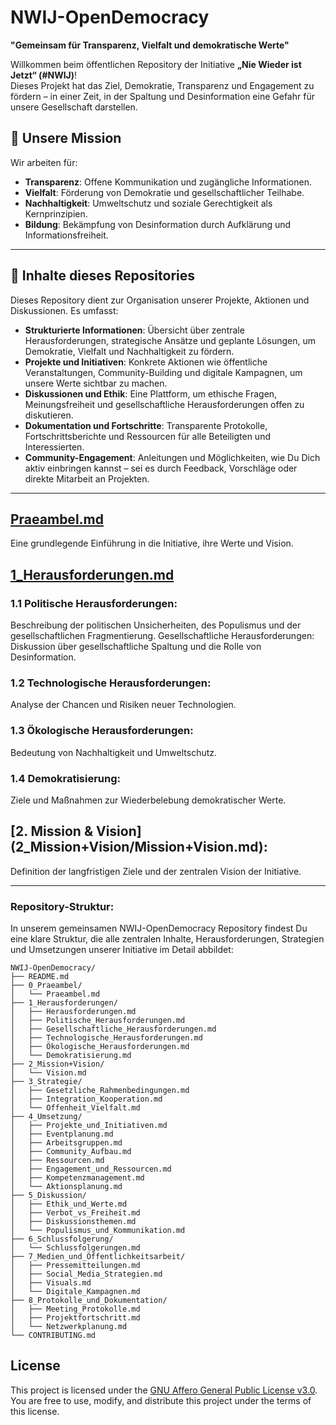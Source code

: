 # NWIJ-OpenDemocracy
**"Gemeinsam für Transparenz, Vielfalt und demokratische Werte"**

Willkommen beim öffentlichen Repository der Initiative **„Nie Wieder ist Jetzt“ (#NWIJ)**!  
Dieses Projekt hat das Ziel, Demokratie, Transparenz und Engagement zu fördern – in einer Zeit, in der Spaltung und Desinformation eine Gefahr für unsere Gesellschaft darstellen.

## 🌟 **Unsere Mission**
Wir arbeiten für:
- **Transparenz**: Offene Kommunikation und zugängliche Informationen.
- **Vielfalt**: Förderung von Demokratie und gesellschaftlicher Teilhabe.
- **Nachhaltigkeit**: Umweltschutz und soziale Gerechtigkeit als Kernprinzipien.
- **Bildung**: Bekämpfung von Desinformation durch Aufklärung und Informationsfreiheit.

---

## 📂 **Inhalte dieses Repositories**
Dieses Repository dient zur Organisation unserer Projekte, Aktionen und Diskussionen. Es umfasst:
- **Strukturierte Informationen**: Übersicht über zentrale Herausforderungen, strategische Ansätze und geplante Lösungen, um Demokratie, Vielfalt und Nachhaltigkeit zu fördern.
- **Projekte und Initiativen**: Konkrete Aktionen wie öffentliche Veranstaltungen, Community-Building und digitale Kampagnen, um unsere Werte sichtbar zu machen.
- **Diskussionen und Ethik**: Eine Plattform, um ethische Fragen, Meinungsfreiheit und gesellschaftliche Herausforderungen offen zu diskutieren.
- **Dokumentation und Fortschritte**: Transparente Protokolle, Fortschrittsberichte und Ressourcen für alle Beteiligten und Interessierten.
- **Community-Engagement**: Anleitungen und Möglichkeiten, wie Du Dich aktiv einbringen kannst – sei es durch Feedback, Vorschläge oder direkte Mitarbeit an Projekten.

---

## [Praeambel.md](0_Praeambel/Praeambel.md)
Eine grundlegende Einführung in die Initiative, ihre Werte und Vision.

## [**1_Herausforderungen.md**](1_Herausforderungen/Herausforderungen.md)
### 1.1 Politische Herausforderungen: 
Beschreibung der politischen Unsicherheiten, des Populismus und der gesellschaftlichen Fragmentierung.
Gesellschaftliche Herausforderungen: Diskussion über gesellschaftliche Spaltung und die Rolle von Desinformation.

### 1.2 Technologische Herausforderungen: 
Analyse der Chancen und Risiken neuer Technologien.

### 1.3 Ökologische Herausforderungen: 
Bedeutung von Nachhaltigkeit und Umweltschutz.

### 1.4 Demokratisierung: 
Ziele und Maßnahmen zur Wiederbelebung demokratischer Werte.

## [**2. Mission & Vision**] (2_Mission+Vision/Mission+Vision.md): 
Definition der langfristigen Ziele und der zentralen Vision der Initiative.


---

### **Repository-Struktur:**
In unserem gemeinsamen NWIJ-OpenDemocracy Repository findest Du eine klare Struktur, die alle zentralen Inhalte, Herausforderungen, Strategien und Umsetzungen unserer Initiative im Detail abbildet:

```text
NWIJ-OpenDemocracy/
├── README.md
├── 0_Praeambel/
│   └── Praeambel.md
├── 1_Herausforderungen/
│   ├── Herausforderungen.md
│   ├── Politische_Herausforderungen.md
│   ├── Gesellschaftliche_Herausforderungen.md
│   ├── Technologische_Herausforderungen.md
│   ├── Ökologische_Herausforderungen.md
│   └── Demokratisierung.md
├── 2_Mission+Vision/
│   └── Vision.md
├── 3_Strategie/
│   ├── Gesetzliche_Rahmenbedingungen.md
│   ├── Integration_Kooperation.md
│   └── Offenheit_Vielfalt.md
├── 4_Umsetzung/
│   ├── Projekte_und_Initiativen.md
│   ├── Eventplanung.md
│   ├── Arbeitsgruppen.md
│   ├── Community_Aufbau.md
│   ├── Ressourcen.md
│   ├── Engagement_und_Ressourcen.md
│   ├── Kompetenzmanagement.md
│   └── Aktionsplanung.md
├── 5_Diskussion/
│   ├── Ethik_und_Werte.md
│   ├── Verbot_vs_Freiheit.md
│   ├── Diskussionsthemen.md
│   └── Populismus_und_Kommunikation.md
├── 6_Schlussfolgerung/
│   └── Schlussfolgerungen.md
├── 7_Medien_und_Öffentlichkeitsarbeit/
│   ├── Pressemitteilungen.md
│   ├── Social_Media_Strategien.md
│   ├── Visuals.md
│   └── Digitale_Kampagnen.md
├── 8_Protokolle_und_Dokumentation/
│   ├── Meeting_Protokolle.md
│   ├── Projektfortschritt.md
│   └── Netzwerkplanung.md
└── CONTRIBUTING.md

```



## License

This project is licensed under the [GNU Affero General Public License v3.0](https://www.gnu.org/licenses/agpl-3.0.html).  
You are free to use, modify, and distribute this project under the terms of this license.
